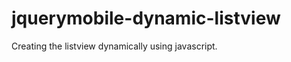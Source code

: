 jquerymobile-dynamic-listview
=============================

Creating the listview dynamically using javascript.